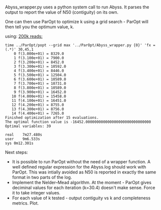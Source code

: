 Abyss_wrapper.py uses a python system call to run Abyss. It parses the output to report the value of N50 (contiguity) on its own.

One can then use ParOpt to optimize k using a grid search - ParOpt will then tell you the optimum value, k.

using: [200k reads:](http://bit.ly/2edvq6T)

```
time ../ParOpt/popt --grid max '../ParOpt/Abyss_wrapper.py {0}' 'fx = (.*)' 30,45,1
    0 f(3.000e+01) = 8329.0
    1 f(3.100e+01) = 7900.0
    2 f(3.200e+01) = 8452.0
    3 f(3.300e+01) = 10592.0
    4 f(3.400e+01) = 8446.0
    5 f(3.500e+01) = 12504.0
    6 f(3.600e+01) = 10589.0
    7 f(3.700e+01) = 10731.0
    8 f(3.800e+01) = 10589.0
    9 f(3.900e+01) = 16452.0
   10 f(4.000e+01) = 15458.0
   11 f(4.100e+01) = 16451.0
   12 f(4.200e+01) = 8755.0
   13 f(4.300e+01) = 8756.0
   14 f(4.400e+01) = 7265.0
Finished optimization after 15 evaluations.
The optimal function value is -16452.000000000000000000000000000000
Optimal variables: 39

real	7m27.480s
user	9m6.533s
sys	0m12.301s
```

Next steps:
- It is possible to run ParOpt without the need of a wrapper function. A well defined regular expression for the Abyss.log should work with ParOpt. This was intially avoided as N50 is reported in exactly the same format in two parts of the log.
- Implement the Nelder–Mead algorithm. At the moment - ParOpt gives deciminal values for each iteration (k=30.4) doesn't make sense. Force it to take integer values.
- For each value of k tested - output contiguity vs k and completeness metrics. Plot.
